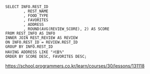 ```
SELECT INFO.REST_ID
        , REST_NAME
        , FOOD_TYPE
        , FAVORITES
        , ADDRESS
        , ROUND(AVG(REVIEW_SCORE), 2) AS SCORE
FROM REST_INFO AS INFO
INNER JOIN REST_REVIEW AS REVIEW
ON INFO.REST_ID = REVIEW.REST_ID
GROUP BY INFO.REST_ID
HAVING ADDRESS LIKE "서울%"
ORDER BY SCORE DESC, FAVORITES DESC;
```

https://school.programmers.co.kr/learn/courses/30/lessons/131118
